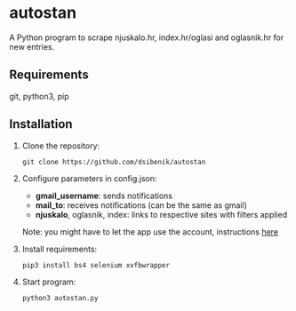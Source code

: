 # autostan
A Python program to scrape njuskalo.hr, index.hr/oglasi and oglasnik.hr for new entries.

## Requirements
git, python3, pip

## Installation
1. Clone the repository:
	```
	git clone https://github.com/dsibenik/autostan
	```

2. Configure parameters in config.json:
	- **gmail_username**: sends notifications
	- **mail_to**: receives notifications (can be the same as gmail)
	- **njuskalo**, oglasnik, index: links to respective sites with filters applied

	Note: you might have to let the app use the account, instructions [here](https://support.google.com/accounts/answer/6010255?hl=en)

3. Install requirements:
	```
	pip3 install bs4 selenium xvfbwrapper
	```

4. Start program:
	```
	python3 autostan.py
	```